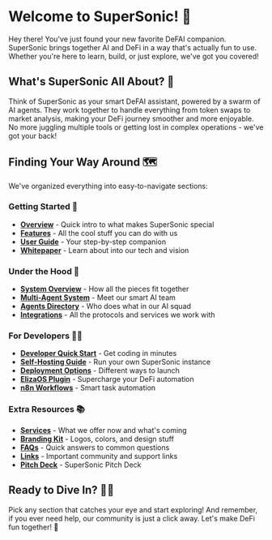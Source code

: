 # Welcome to SuperSonic! 🚀

Hey there! You've just found your new favorite DeFAI companion. SuperSonic brings together AI and DeFi in a way that's actually fun to use. Whether you're here to learn, build, or just explore, we've got you covered!

## What's SuperSonic All About? 🤔

Think of SuperSonic as your smart DeFAI assistant, powered by a swarm of AI agents. They work together to handle everything from token swaps to market analysis, making your DeFi journey smoother and more enjoyable. No more juggling multiple tools or getting lost in complex operations - we've got your back!

## Finding Your Way Around 🗺️

We've organized everything into easy-to-navigate sections:

### Getting Started 🌟
- **[Overview](./overview.md)** - Quick intro to what makes SuperSonic special
- **[Features](./features.md)** - All the cool stuff you can do with us
- **[User Guide](./user-guide.md)** - Your step-by-step companion
- **[Whitepaper](./whitepaper.md)** - Learn about into our tech and vision

### Under the Hood 🔧
- **[System Overview](./system-overview.md)** - How all the pieces fit together
- **[Multi-Agent System](./multi-agent-system.md)** - Meet our smart AI team
- **[Agents Directory](./agents.md)** - Who does what in our AI squad
- **[Integrations](./integrations.md)** - All the protocols and services we work with

### For Developers 👩‍💻
- **[Developer Quick Start](./quick-start.md)** - Get coding in minutes
- **[Self-Hosting Guide](./self-hosting.md)** - Run your own SuperSonic instance
- **[Deployment Options](./deployment.md)** - Different ways to launch
- **[ElizaOS Plugin](./plugin.md)** - Supercharge your DeFi automation
- **[n8n Workflows](./n8n.md)** - Smart task automation

### Extra Resources 📚
- **[Services](./services.md)** - What we offer now and what's coming
- **[Branding Kit](./branding.md)** - Logos, colors, and design stuff
- **[FAQs](./faqs.md)** - Quick answers to common questions
- **[Links](./links.md)** - Important community and support links
- **[Pitch Deck](./pitch-deck.pdf)** - SuperSonic Pitch Deck

## Ready to Dive In? 🏊‍♂️

Pick any section that catches your eye and start exploring! And remember, if you ever need help, our community is just a click away. Let's make DeFi fun together! 🎉
